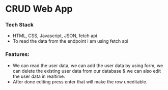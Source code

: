 # CRUD Web App

### Tech Stack
- HTML, CSS, Javascript, JSON, fetch api
- To read the data from the endpoint i am using fetch api

### Features:
- We can read the user data, we can add the user data by using form, we can delete the existing user data from our database & we can also edit the user data in realtime.
- After done editing press enter that will make the row uneditable.